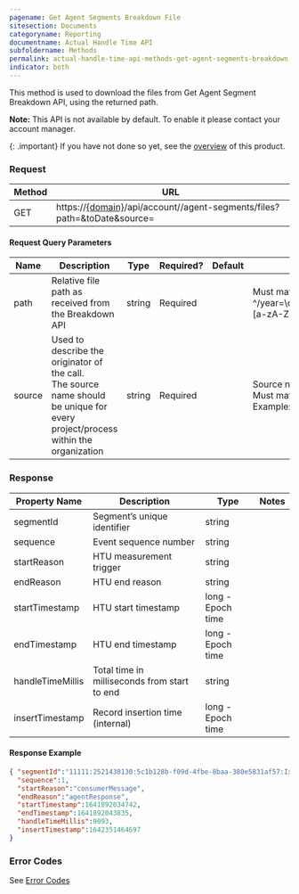 ```yaml
---
pagename: Get Agent Segments Breakdown File
sitesection: Documents
categoryname: Reporting
documentname: Actual Handle Time API
subfoldername: Methods
permalink: actual-handle-time-api-methods-get-agent-segments-breakdown-file.html
indicator: both
---
```


This method is used to download the files from Get Agent Segment Breakdown API, using the returned path.

**Note:**
This API is not available by default. To enable it please contact your account manager.

{: .important}
If you have not done so yet, see the [overview](actual-handle-time-api-overview.html) of this product.

### Request

| Method | URL                                                                                                                                                          |
|--------|--------------------------------------------------------------------------------------------------------------------------------------------------------------|
| GET    | https://[{domain}](/agent-domain-domain-api.html)/api/account/<accountId>/agent-segments/files?path=<relativeFilePath>&toDate<timestamp>&source=<sourceName> |

#### Request Query Parameters

| Name   | Description                                                                                                                         | Type   | Required? | Default | Notes                                                                                                                                       |
|--------|-------------------------------------------------------------------------------------------------------------------------------------|--------|-----------|---------|---------------------------------------------------------------------------------------------------------------------------------------------|
| path   | Relative file path as received from the Breakdown API                                                                               | string | Required  |         | Must match the following regex: </br> ^/year=\d{4}/month=\d{1,2}/day=\d{1,2}/hour=\d{1,2}/accountId=[a-zA-Z0-9]+/[a-zA-Z0-9_.-]+\.json\.gz$ |
| source | Used to describe the originator of the call.</br>The source name should be unique for every project/process within the organization | string | Required  |         | Source name should be up to 20 characters </br>Must match the following regex: ^[a-zA-Z0-9_]+$</br>Example: LP_AgentUI                      |

### Response

| Property Name    | Description                                  | Type              | Notes |
|------------------|----------------------------------------------|-------------------|-------|
| segmentId        | Segment’s unique identifier                  | string            |       |
| sequence         | Event sequence number                        | string            |       |
| startReason      | HTU measurement trigger                      | string            |       |
| endReason        | HTU end reason                               | string            |       |
| startTimestamp   | HTU start timestamp                          | long - Epoch time |       |
| endTimestamp     | HTU end timestamp                            | long - Epoch time |       |
| handleTimeMillis | Total time in milliseconds from start to end | string            |       |
| insertTimestamp  | Record insertion time (internal)             | long - Epoch time |       |

#### Response Example

```json
{ "segmentId":"11111:2521430130:5c1b128b-f09d-4fbe-8baa-380e5831af57:IxRLk7ToTdmJL5BW2eACOA",
  "sequence":1,
  "startReason":"consumerMessage",
  "endReason":"agentResponse",
  "startTimestamp":1641892034742,
  "endTimestamp":1641892043835,
  "handleTimeMillis":9093,
  "insertTimestamp":1642351464697
}
```

### Error Codes

See [Error Codes](actual-handle-time-api-error-codes.html.html)
